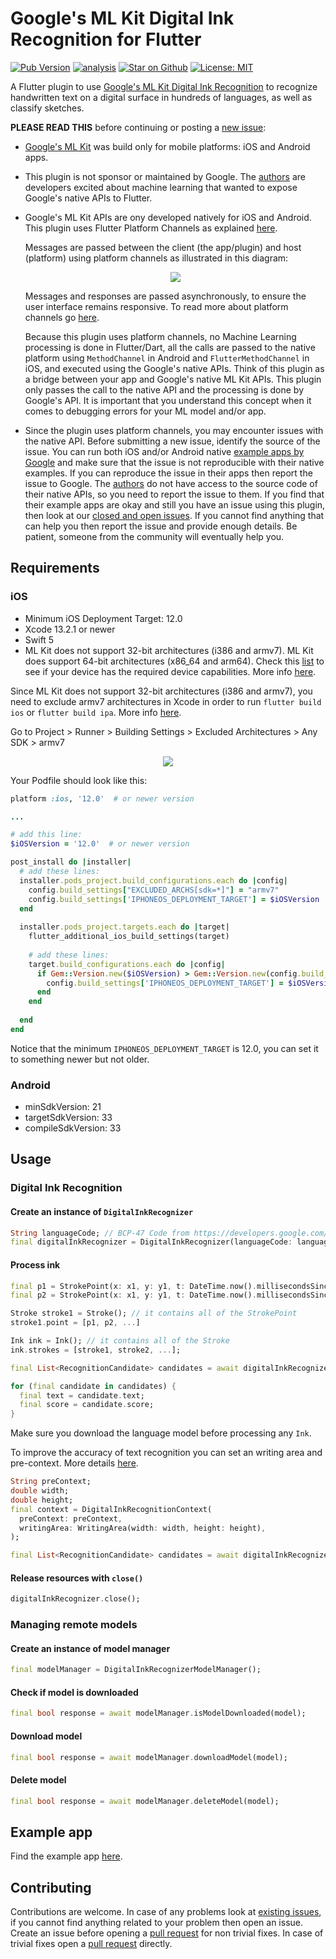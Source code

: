# Google's ML Kit Digital Ink Recognition for Flutter

[![Pub Version](https://img.shields.io/pub/v/google_mlkit_digital_ink_recognition)](https://pub.dev/packages/google_mlkit_digital_ink_recognition)
[![analysis](https://github.com/flutter-ml/google_ml_kit_flutter/actions/workflows/flutter.yml/badge.svg)](https://github.com/flutter-ml/google_ml_kit_flutter/actions)
[![Star on Github](https://img.shields.io/github/stars/flutter-ml/google_ml_kit_flutter.svg?style=flat&logo=github&colorB=deeppink&label=stars)](https://github.com/flutter-ml/google_ml_kit_flutter)
[![License: MIT](https://img.shields.io/badge/license-MIT-purple.svg)](https://opensource.org/licenses/MIT)

A Flutter plugin to use [Google's ML Kit Digital Ink Recognition](https://developers.google.com/ml-kit/vision/digital-ink-recognition) to recognize handwritten text on a digital surface in hundreds of languages, as well as classify sketches.

**PLEASE READ THIS** before continuing or posting a [new issue](https://github.com/flutter-ml/google_ml_kit_flutter/issues):

- [Google's ML Kit](https://developers.google.com/ml-kit) was build only for mobile platforms: iOS and Android apps.

- This plugin is not sponsor or maintained by Google. The [authors](https://github.com/flutter-ml/google_ml_kit_flutter/blob/master/AUTHORS) are developers excited about machine learning that wanted to expose Google's native APIs to Flutter.

- Google's ML Kit APIs are ony developed natively for iOS and Android. This plugin uses Flutter Platform Channels as explained [here](https://docs.flutter.dev/development/platform-integration/platform-channels).

  Messages are passed between the client (the app/plugin) and host (platform) using platform channels as illustrated in this diagram:

  <p align="center" width="100%">
    <img src="https://docs.flutter.dev/assets/images/docs/PlatformChannels.png"> 
  </p>

  Messages and responses are passed asynchronously, to ensure the user interface remains responsive. To read more about platform channels go [here](https://docs.flutter.dev/development/platform-integration/platform-channels).

  Because this plugin uses platform channels, no Machine Learning processing is done in Flutter/Dart, all the calls are passed to the native platform using `MethodChannel` in Android and `FlutterMethodChannel` in iOS, and executed using the Google's native APIs. Think of this plugin as a bridge between your app and Google's native ML Kit APIs. This plugin only passes the call to the native API and the processing is done by Google's API. It is important that you understand this concept when it comes to debugging errors for your ML model and/or app.

- Since the plugin uses platform channels, you may encounter issues with the native API. Before submitting a new issue, identify the source of the issue. You can run both iOS and/or Android native [example apps by Google](https://github.com/googlesamples/mlkit) and make sure that the issue is not reproducible with their native examples. If you can reproduce the issue in their apps then report the issue to Google. The [authors](https://github.com/flutter-ml/google_ml_kit_flutter/blob/master/AUTHORS) do not have access to the source code of their native APIs, so you need to report the issue to them. If you find that their example apps are okay and still you have an issue using this plugin, then look at our [closed and open issues](https://github.com/flutter-ml/google_ml_kit_flutter/issues). If you cannot find anything that can help you then report the issue and provide enough details. Be patient, someone from the community will eventually help you.

## Requirements

### iOS

- Minimum iOS Deployment Target: 12.0
- Xcode 13.2.1 or newer
- Swift 5
- ML Kit does not support 32-bit architectures (i386 and armv7). ML Kit does support 64-bit architectures (x86_64 and arm64). Check this [list](https://developer.apple.com/support/required-device-capabilities/) to see if your device has the required device capabilities. More info [here](https://developers.google.com/ml-kit/migration/ios).

Since ML Kit does not support 32-bit architectures (i386 and armv7), you need to exclude armv7 architectures in Xcode in order to run `flutter build ios` or `flutter build ipa`. More info [here](https://developers.google.com/ml-kit/migration/ios).

Go to Project > Runner > Building Settings > Excluded Architectures > Any SDK > armv7

<p align="center" width="100%">
  <img src="https://github.com/flutter-ml/google_ml_kit_flutter/blob/master/resources/build_settings_01.png">
</p>

Your Podfile should look like this:

```ruby
platform :ios, '12.0'  # or newer version

...

# add this line:
$iOSVersion = '12.0'  # or newer version

post_install do |installer|
  # add these lines:
  installer.pods_project.build_configurations.each do |config|
    config.build_settings["EXCLUDED_ARCHS[sdk=*]"] = "armv7"
    config.build_settings['IPHONEOS_DEPLOYMENT_TARGET'] = $iOSVersion
  end
  
  installer.pods_project.targets.each do |target|
    flutter_additional_ios_build_settings(target)
    
    # add these lines:
    target.build_configurations.each do |config|
      if Gem::Version.new($iOSVersion) > Gem::Version.new(config.build_settings['IPHONEOS_DEPLOYMENT_TARGET'])
        config.build_settings['IPHONEOS_DEPLOYMENT_TARGET'] = $iOSVersion
      end
    end
    
  end
end
```

Notice that the minimum `IPHONEOS_DEPLOYMENT_TARGET` is 12.0, you can set it to something newer but not older.

### Android

- minSdkVersion: 21
- targetSdkVersion: 33
- compileSdkVersion: 33

## Usage

### Digital Ink Recognition

#### Create an instance of `DigitalInkRecognizer`

```dart
String languageCode; // BCP-47 Code from https://developers.google.com/ml-kit/vision/digital-ink-recognition/base-models?hl=en#text
final digitalInkRecognizer = DigitalInkRecognizer(languageCode: languageCode);
```

#### Process ink

```dart
final p1 = StrokePoint(x: x1, y: y1, t: DateTime.now().millisecondsSinceEpoch); // make sure that `t` is a long
final p2 = StrokePoint(x: x1, y: y1, t: DateTime.now().millisecondsSinceEpoch); // make sure that `t` is a long

Stroke stroke1 = Stroke(); // it contains all of the StrokePoint
stroke1.point = [p1, p2, ...]

Ink ink = Ink(); // it contains all of the Stroke
ink.strokes = [stroke1, stroke2, ...];

final List<RecognitionCandidate> candidates = await digitalInkRecognizer.recognize(ink);

for (final candidate in candidates) {
  final text = candidate.text;
  final score = candidate.score;
}
```

Make sure you download the language model before processing any `Ink`.

To improve the accuracy of text recognition you can set an writing area and pre-context. More details [here](https://developers.google.cn/ml-kit/vision/digital-ink-recognition/ios#tips-to-improve-text-recognition-accuracy).

```dart
String preContext;
double width;
double height;
final context = DigitalInkRecognitionContext(
  preContext: preContext,
  writingArea: WritingArea(width: width, height: height),
);

final List<RecognitionCandidate> candidates = await digitalInkRecognizer.recognize(ink, context: context);

```

#### Release resources with `close()`

```dart
digitalInkRecognizer.close();
```

### Managing remote models

#### Create an instance of model manager

```dart
final modelManager = DigitalInkRecognizerModelManager();
```

#### Check if model is downloaded

```dart
final bool response = await modelManager.isModelDownloaded(model);
```

#### Download model

```dart
final bool response = await modelManager.downloadModel(model);
```

#### Delete model

```dart
final bool response = await modelManager.deleteModel(model);
```

## Example app

Find the example app [here](https://github.com/flutter-ml/google_ml_kit_flutter/tree/master/packages/example).

## Contributing

Contributions are welcome.
In case of any problems look at [existing issues](https://github.com/flutter-ml/google_ml_kit_flutter/issues), if you cannot find anything related to your problem then open an issue.
Create an issue before opening a [pull request](https://github.com/flutter-ml/google_ml_kit_flutter/pulls) for non trivial fixes.
In case of trivial fixes open a [pull request](https://github.com/flutter-ml/google_ml_kit_flutter/pulls) directly.
